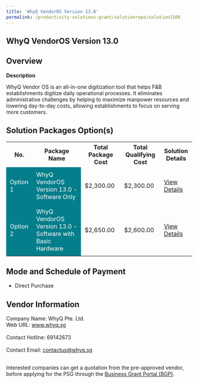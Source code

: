 ```yaml
---
title: 'WhyQ VendorOS Version 13.0'
permalink: /productivity-solutions-grant/solutionrepo/solution3109
---
```


## WhyQ VendorOS Version 13.0

## Overview

**Description**

WhyQ Vendor OS is an all-in-one digitization tool that helps F&B establishments digitize daily operational processes. It eliminates administrative challenges by helping to maximize manpower resources and lowering day-to-day costs, allowing establishments to focus on serving more customers.

## Solution Packages Option(s)

<table>
<tr>
<th><b>No.</b></th>
<th><b>Package Name</b></th>
<th><b>Total Package Cost</b></th>
<th><b>Total Qualifying Cost</b></th>
<th><b>Solution Details</b></th>
</tr>
<tr>
<td style='padding: 10px; background-color: #037E8A; color: #FFFFFF;'>Option 1</td>
<td style='padding: 10px; background-color: #037E8A; color: #FFFFFF;'>WhyQ VendorOS Version 13.0 - Software Only</td>
<td style='padding: 10px;'>$2,300.00</td>
<td style='padding: 10px;'>$2,300.00</td>
<td style='padding: 10px;'><a href='/images/psg/WhyQ_Desensitised_Annex_3_Part_1_30_June_2022.pdf' target='_blank'>View Details</a></td>
</tr>
<tr>
<td style='padding: 10px; background-color: #037E8A; color: #FFFFFF;'>Option 2</td>
<td style='padding: 10px; background-color: #037E8A; color: #FFFFFF;'>WhyQ VendorOS Version 13.0 - Software with Basic Hardware</td>
<td style='padding: 10px;'>$2,650.00</td>
<td style='padding: 10px;'>$2,600.00</td>
<td style='padding: 10px;'><a href='/images/psg/WhyQ_Desensitised_Annex_3_Part_2_30_June_2022.pdf' target='_blank'>View Details</a></td>
</tr>
</table>

## Mode and Schedule of Payment

 - Direct Purchase

## Vendor Information

 Company Name: WhyQ Pte. Ltd.<br>Web URL: www.whyq.sg <br><br>Contact Hotline: 69142673 <br><br>Contact Email: contactus@whyq.sg <br><br>

Interested companies can get a quotation from the pre-approved vendor, before applying for the PSG through the <a href='https://www.businessgrants.gov.sg/' target='_blank' rel='noopener'>Business Grant Portal (BGP)</a>.

<script src="/jquery/resize-tables.js"></script>
